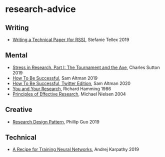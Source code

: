 # research-advice

## Writing
- [Writing a Technical Paper (for RSS)](https://h2r.cs.brown.edu/writing-a-technical-paper/), Stefanie Tellex 2019


## Mental

- [Stress in Research. Part I: The Tournament and the Axe](https://www.theexclusive.org/2018/03/tournament-axe.html), Charles Sutton 2019
- [How To Be Successful](http://blog.samaltman.com/how-to-be-successful), Sam Altman 2019
- [How To Be Successful, Twitter Edition](https://threader.app/thread/1214274038933020672), Sam Altman 2020
- [You and Your Research](http://www.cs.virginia.edu/~robins/YouAndYourResearch.html), Richard Hamming 1986
- [Principles of Effective Research](http://michaelnielsen.org/blog/principles-of-effective-research/), Michael Nielsen 2004 

## Creative

- [Research Design Pattern](http://pgbovine.net/research-design-patterns.htm), Phillip Guo 2019


## Technical

- [A Recipe for Training Neural Networks](http://karpathy.github.io/2019/04/25/recipe/), Andrej Karpathy 2019
